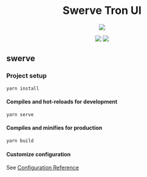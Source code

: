 <h1 align="center">Swerve Tron UI</h1>

<p align="center">
  <img src="https://raw.githubusercontent.com/nekomeowww/swerve/master/public/img/icons/favicon-32x32.png" />
</p>
<p align="center">
  <img src="https://github.com/nekomeowww/swerve/workflows/Node%20Test/badge.svg" />
  <img src="https://github.com/nekomeowww/swerve/workflows/Production%20CI%20Test/badge.svg" />
</p>

## swerve

### Project setup
```
yarn install
```

#### Compiles and hot-reloads for development
```
yarn serve
```

#### Compiles and minifies for production
```
yarn build
```

#### Customize configuration
See [Configuration Reference](https://cli.vuejs.org/config/)
